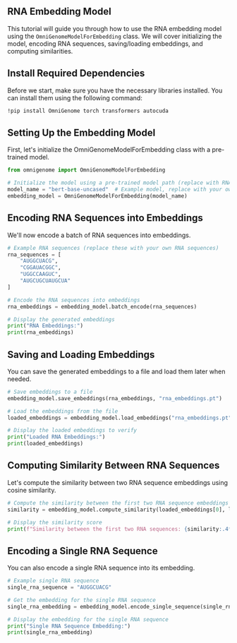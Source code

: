 ## RNA Embedding Model
This tutorial will guide you through how to use the RNA embedding model using the `OmniGenomeModelForEmbedding` class. We will cover initializing the model, encoding RNA sequences, saving/loading embeddings, and computing similarities.

## Install Required Dependencies
Before we start, make sure you have the necessary libraries installed. You can install them using the following command:

```bash
!pip install OmniGenome torch transformers autocuda
```

## Setting Up the Embedding Model
First, let's initialize the OmniGenomeModelForEmbedding class with a pre-trained model.

```py
from omnigenome import OmniGenomeModelForEmbedding

# Initialize the model using a pre-trained model path (replace with RNA-specific model if available)
model_name = "bert-base-uncased"  # Example model, replace with your own model
embedding_model = OmniGenomeModelForEmbedding(model_name)
```
## Encoding RNA Sequences into Embeddings
We'll now encode a batch of RNA sequences into embeddings.

```py
# Example RNA sequences (replace these with your own RNA sequences)
rna_sequences = [
    "AUGGCUACG",
    "CGGAUACGGC",
    "UGGCCAAGUC",
    "AUGCUGCUAUGCUA"
]

# Encode the RNA sequences into embeddings
rna_embeddings = embedding_model.batch_encode(rna_sequences)

# Display the generated embeddings
print("RNA Embeddings:")
print(rna_embeddings)
```

## Saving and Loading Embeddings
You can save the generated embeddings to a file and load them later when needed.

```py
# Save embeddings to a file
embedding_model.save_embeddings(rna_embeddings, "rna_embeddings.pt")

# Load the embeddings from the file
loaded_embeddings = embedding_model.load_embeddings("rna_embeddings.pt")

# Display the loaded embeddings to verify
print("Loaded RNA Embeddings:")
print(loaded_embeddings)
```

## Computing Similarity Between RNA Sequences
Let's compute the similarity between two RNA sequence embeddings using cosine similarity.

```py
# Compute the similarity between the first two RNA sequence embeddings
similarity = embedding_model.compute_similarity(loaded_embeddings[0], loaded_embeddings[1])

# Display the similarity score
print(f"Similarity between the first two RNA sequences: {similarity:.4f}")
```
## Encoding a Single RNA Sequence
You can also encode a single RNA sequence into its embedding.
```py
# Example single RNA sequence
single_rna_sequence = "AUGGCUACG"

# Get the embedding for the single RNA sequence
single_rna_embedding = embedding_model.encode_single_sequence(single_rna_sequence)

# Display the embedding for the single RNA sequence
print("Single RNA Sequence Embedding:")
print(single_rna_embedding)
```




